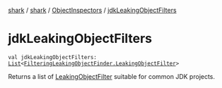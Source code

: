 [shark](../../index.md) / [shark](../index.md) / [ObjectInspectors](index.md) / [jdkLeakingObjectFilters](./jdk-leaking-object-filters.md)

# jdkLeakingObjectFilters

`val jdkLeakingObjectFilters: `[`List`](https://kotlinlang.org/api/latest/jvm/stdlib/kotlin.collections/-list/index.html)`<`[`FilteringLeakingObjectFinder.LeakingObjectFilter`](../-filtering-leaking-object-finder/-leaking-object-filter/index.md)`>`

Returns a list of [LeakingObjectFilter](../-filtering-leaking-object-finder/-leaking-object-filter/index.md) suitable for common JDK projects.

